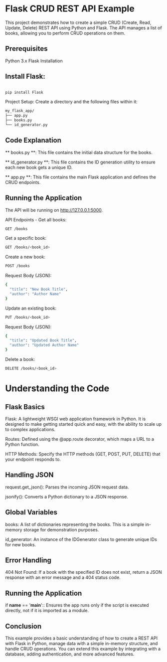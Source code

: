 # Flask CRUD REST API Example

This project demonstrates how to create a simple CRUD (Create, Read, Update, Delete) REST API using Python and Flask. The API manages a list of books, allowing you to perform CRUD operations on them.

## Prerequisites
Python 3.x
Flask
Installation

## Install Flask:

``` bash

pip install Flask
```

Project Setup: Create a directory and the following files within it:
``` bash
my_flask_app/
├── app.py
├── books.py
└── id_generator.py
```

## Code Explanation
** books.py **: This file contains the initial data structure for the books.

** id_generator.py **: This file contains the ID generation utility to ensure each new book gets a unique ID.

** app.py **: This file contains the main Flask application and defines the CRUD endpoints.

## Running the Application

The API will be running on http://127.0.0.1:5000.

API Endpoints -
Get all books:
``` bash
GET /books
```
Get a specific book:
``` bash
GET /books/<book_id>
```

Create a new book:
``` bash
POST /books
```
Request Body (JSON):
``` bash
{
  "title": "New Book Title",
  "author": "Author Name"
}
```

Update an existing book:
``` bash
PUT /books/<book_id>
```

Request Body (JSON):
```bash
{
  "title": "Updated Book Title",
  "author": "Updated Author Name"
}
```
Delete a book:
``` bash
DELETE /books/<book_id>
```

# Understanding the Code
## Flask Basics
Flask: A lightweight WSGI web application framework in Python. It is designed to make getting started quick and easy, with the ability to scale up to complex applications.

Routes: Defined using the @app.route decorator, which maps a URL to a Python function.

HTTP Methods: Specify the HTTP methods (GET, POST, PUT, DELETE) that your endpoint responds to.

## Handling JSON
request.get_json(): Parses the incoming JSON request data.

jsonify(): Converts a Python dictionary to a JSON response.


## Global Variables
books: A list of dictionaries representing the books. This is a simple in-memory storage for demonstration purposes.

id_generator: An instance of the IDGenerator class to generate unique IDs for new books.

## Error Handling
404 Not Found: If a book with the specified ID does not exist, return a JSON response with an error message and a 404 status code.

## Running the Application
if __name__ == '__main__':: Ensures the app runs only if the script is executed directly, not if it is imported as a module.

## Conclusion
This example provides a basic understanding of how to create a REST API with Flask in Python, manage data with a simple in-memory structure, and handle CRUD operations. You can extend this example by integrating with a database, adding authentication, and more advanced features.